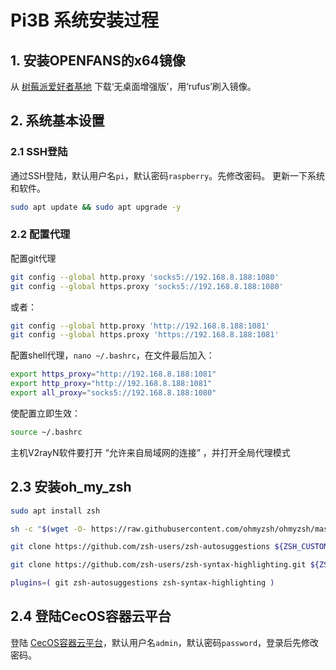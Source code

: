 # Pi3B 系统安装过程

## 1. 安装OPENFANS的x64镜像

从 [树莓派爱好者基地](https://github.com/openfans-community-offical) 下载‘无桌面增强版’，用‘rufus’刷入镜像。

## 2. 系统基本设置

### 2.1 SSH登陆

通过SSH登陆，默认用户名```pi```，默认密码```raspberry```。先修改密码。
更新一下系统和软件。

```bash
sudo apt update && sudo apt upgrade -y
```

### 2.2 配置代理

配置git代理

```bash
git config --global http.proxy 'socks5://192.168.8.188:1080'
git config --global https.proxy 'socks5://192.168.8.188:1080'
```

或者：

```bash
git config --global http.proxy 'http://192.168.8.188:1081'
git config --global https.proxy 'https://192.168.8.188:1081'
```

配置shell代理，```nano ~/.bashrc```，在文件最后加入：

```bash
export https_proxy="http://192.168.8.188:1081"
export http_proxy="http://192.168.8.188:1081"
export all_proxy="socks5://192.168.8.188:1080"
```

使配置立即生效：

```bash
source ~/.bashrc
```

主机V2rayN软件要打开 “允许来自局域网的连接” ，并打开全局代理模式

## 2.3 安装oh_my_zsh

```bash
sudo apt install zsh

sh -c "$(wget -O- https://raw.githubusercontent.com/ohmyzsh/ohmyzsh/master/tools/install.sh)"

git clone https://github.com/zsh-users/zsh-autosuggestions ${ZSH_CUSTOM:-~/.oh-my-zsh/custom}/plugins/zsh-autosuggestions

git clone https://github.com/zsh-users/zsh-syntax-highlighting.git ${ZSH_CUSTOM:-~/.oh-my-zsh/custom}/plugins/zsh-syntax-highlighting

plugins=( git zsh-autosuggestions zsh-syntax-highlighting )
```

## 2.4 登陆CecOS容器云平台

登陆 [CecOS容器云平台](https://192.168.8.151:8443/)，默认用户名`admin`，默认密码`password`，登录后先修改密码。
